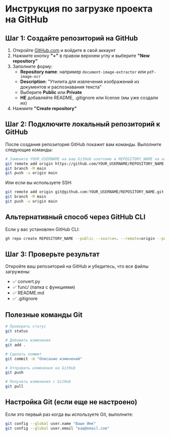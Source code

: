 # Инструкция по загрузке проекта на GitHub

## Шаг 1: Создайте репозиторий на GitHub

1. Откройте [GitHub.com](https://github.com) и войдите в свой аккаунт
2. Нажмите кнопку **"+"** в правом верхнем углу и выберите **"New repository"**
3. Заполните форму:
   - **Repository name**: например `document-image-extractor` или `pdf-image-ocr`
   - **Description**: "Утилита для извлечения изображений из документов и распознавания текста"
   - Выберите **Public** или **Private**
   - **НЕ** добавляйте README, .gitignore или license (мы уже создали их)
4. Нажмите **"Create repository"**

## Шаг 2: Подключите локальный репозиторий к GitHub

После создания репозитория GitHub покажет вам команды. Выполните следующие команды:

```bash
# Замените YOUR_USERNAME на ваш GitHub username и REPOSITORY_NAME на название репозитория
git remote add origin https://github.com/YOUR_USERNAME/REPOSITORY_NAME.git
git branch -M main
git push -u origin main
```

Или если вы используете SSH:

```bash
git remote add origin git@github.com:YOUR_USERNAME/REPOSITORY_NAME.git
git branch -M main
git push -u origin main
```

## Альтернативный способ через GitHub CLI

Если у вас установлен GitHub CLI:

```bash
gh repo create REPOSITORY_NAME --public --source=. --remote=origin --push
```

## Шаг 3: Проверьте результат

Откройте ваш репозиторий на GitHub и убедитесь, что все файлы загружены:
- ✅ convert.py
- ✅ func/ (папка с функциями)
- ✅ README.md
- ✅ .gitignore

## Полезные команды Git

```bash
# Проверить статус
git status

# Добавить изменения
git add .

# Сделать коммит
git commit -m "Описание изменений"

# Отправить изменения на GitHub
git push

# Получить изменения с GitHub
git pull
```

## Настройка Git (если еще не настроено)

Если это первый раз когда вы используете Git, выполните:

```bash
git config --global user.name "Ваше Имя"
git config --global user.email "ваш@email.com"
```

